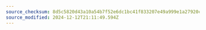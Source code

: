 ```yaml
---
source_checksum: 8d5c5820d43a10a54b7f52e6dc1bc41f833207e49a999e1a27920cb72950d271
source_modified: 2024-12-12T21:11:49.594Z
---
```


